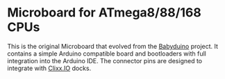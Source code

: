 # Microboard for ATmega8/88/168 CPUs

This is the original Microboard that evolved from the [Babyduino](https://github.com/thegaragelab/babyduino)
project. It contains a simple Arduino compatible board and bootloaders with
full integration into the Arduino IDE. The connector pins are designed to
integrate with [Clixx.IO](http://clixx.io) docks.

